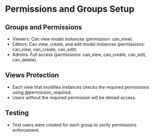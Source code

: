 # Permissions and Groups Setup

## Groups and Permissions
- Viewers: Can view model instances (permission: can_view)
- Editors: Can view, create, and edit model instances (permissions: can_view, can_create, can_edit)
- Admins: Full access (permissions: can_view, can_create, can_edit, can_delete)

## Views Protection
- Each view that modifies instances checks the required permissions using @permission_required.
- Users without the required permission will be denied access.

## Testing
- Test users were created for each group to verify permissions enforcement.